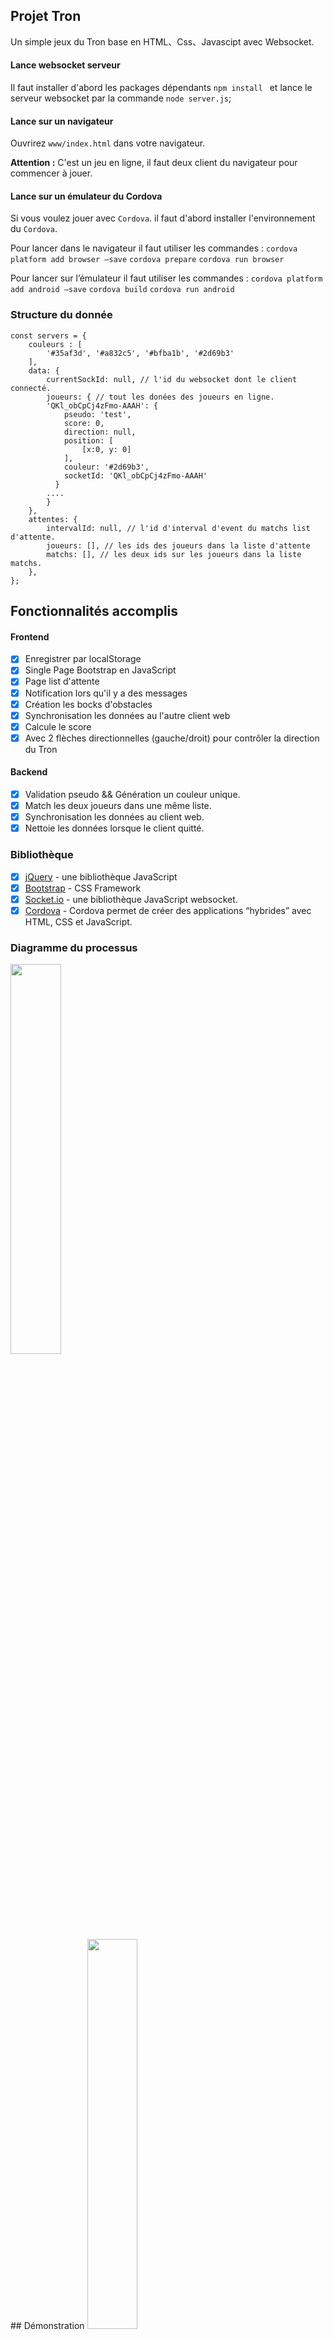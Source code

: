 ## Projet Tron
Un simple jeux du Tron base en HTML、Css、Javascipt avec Websocket.

#### Lance websocket serveur
Il faut installer d'abord les packages dépendants `npm install ` et lance le serveur websocket par la commande `node server.js`;

#### Lance sur un navigateur
Ouvrirez `www/index.html` dans votre navigateur. 

**Attention :** C'est un jeu en ligne, il faut deux client du navigateur pour commencer à jouer.
#### Lance sur un émulateur du Cordova
Si vous voulez jouer avec `Cordova`. il faut d'abord installer l'environnement du `Cordova`.

Pour lancer dans le navigateur il faut utiliser les commandes :
`cordova platform add browser —save`
`cordova prepare`
`cordova run browser`

Pour lancer sur l’émulateur il faut utiliser les commandes :
`cordova platform add android —save`
`cordova build`
`cordova run android`

### Structure du donnée
```
const servers = {
    couleurs : [
        '#35af3d', '#a832c5', '#bfba1b', '#2d69b3'
    ],
    data: {
        currentSockId: null, // l'id du websocket dont le client connecté.
        joueurs: { // tout les donées des joueurs en ligne.
        'QKl_obCpCj4zFmo-AAAH': {
            pseudo: 'test',
            score: 0,
            direction: null,
            position: [ 
                [x:0, y: 0] 
            ],
            couleur: '#2d69b3',
            socketId: 'QKl_obCpCj4zFmo-AAAH'
          }
        ....
        } 
    },
    attentes: {
        intervalId: null, // l'id d'interval d'event du matchs list d'attente.
        joueurs: [], // les ids des joueurs dans la liste d'attente
        matchs: [], // les deux ids sur les joueurs dans la liste matchs.
    },
};
```

## Fonctionnalités accomplis

#### Frontend
* [x] Enregistrer par localStorage
* [x] Single Page Bootstrap en JavaScript
* [x] Page list d'attente
* [x] Notification lors qu'il y a des messages
* [x] Création les bocks d'obstacles
* [x] Synchronisation les données au l'autre client web
* [x] Calcule le score
* [x] Avec 2 flèches directionnelles (gauche/droit) pour contrôler la direction du Tron 

#### Backend
* [x] Validation pseudo && Génération un couleur unique.
* [x] Match les deux joueurs dans une même liste.
* [x] Synchronisation les données au client web.
* [x] Nettoie les données lorsque le client quitté.

### Bibliothèque
* [x] [jQuery](https://jquery.com/) - une bibliothèque JavaScript
* [x] [Bootstrap](https://getbootstrap.com/) - CSS Framework
* [x] [Socket.io](https://socket.io/) - une bibliothèque JavaScript websocket.
* [x] [Cordova](https://cordova.apache.org/) - Cordova permet de créer des applications “hybrides” avec HTML, CSS et JavaScript.

### Diagramme du processus 
<img style="margin:0 auto;width:40%;" src="https://i.imgur.com/M8Wm10P.png"/>
<br/>
## Démonstration
<img style="margin-right:20px;width:40%;" src="https://i.imgur.com/fsCsgoF.jpg"/>

<br/>

<img style="margin-right:20px;width:40%;" src="https://i.imgur.com/mpxNbI3.jpg"/>


<img style="margin:0;width:40%;" src="https://i.imgur.com/vWAfwOd.jpg"/>


<img style="margin-right:20px;width:40%;" src="https://i.imgur.com/IZ1Y5su.jpg"/>


<img style="margin:0 auto;width:40%;" src="https://i.imgur.com/MufFMW9.jpg"/>


